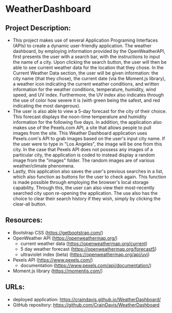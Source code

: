 # WeatherDashboard
## Project Description:
* This project makes use of several Application Programing Interfaces (APIs) to create a dynamic user-friendly application. The weather dashboard, by employing information provided by the OpenWeatherAPI, first presents the user with a search bar, with the instructions to input the name of a city. Upon clicking the search button, the user will then be able to see current weather data for the location that they chose. In the Current Weather Data section, the user will be given information: the city name (that they chose), the current date (via the Moment.js library), a weather icon indicating the current weather conditions, and written information for the weather conditions, temperature, humidity, wind speed, and UV index. Furthermore, the UV index also indicates through the use of color how severe it is (with green being the safest, and red indicating the most dangerous). 
* The user is also able to view a 5-day forecast for the city of their choice. This forecast displays the noon-time temperature and humidity information for the following five days. In addition, the application also makes use of the Pexels.com API, a site that allows people to pull images from the site. This Weather Dashboard application uses Pexels.com's API to grab images based on the user's input city name. If the user were to type in "Los Angeles", the image will be one from this city. In the case that Pexels API does not possess any images of a particular city, the application is coded to instead display a random image from the "images" folder. The random images are of various weather/climate phenomena. 
* Lastly, this application also saves the user's previous searches in a list, which also function as buttons for the user to check again. This function is made possible through employing the browser's local storage capability. Through this, the user can also view their most-recently searched city upon re-opening the application. The use also has the choice to clear their search history if they wish, simply by clicking the clear-all button.
## Resources:
* Bootstrap CSS (https://getbootstrap.com/)
* OpenWeather API (https://openweathermap.org/)
    * current weather data (https://openweathermap.org/current)
    * 5 day weather forecast (https://openweathermap.org/forecast5)
    * ultraviolet index (beta) (https://openweathermap.org/api/uvi)
* Pexels API (https://www.pexels.com/)
    * documentation (https://www.pexels.com/api/documentation/)
* Moment.js library (https://momentjs.com/)
## URLs:
* deployed application: https://craindavis.github.io/WeatherDashboard/
* GitHub repository: https://github.com/CrainDavis/WeatherDashboard
